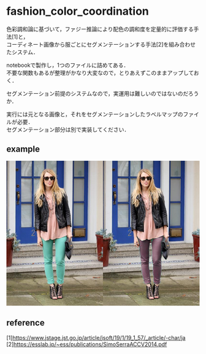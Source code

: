 # fashion_color_coordination

色彩調和論に基づいて，ファジー推論により配色の調和度を定量的に評価する手法[1]と，  
コーディネート画像から服ごとにセグメンテーションする手法[2]を組み合わせたシステム．  

notebookで製作し，1つのファイルに詰めてある．  
不要な関数もあるが整理がかなり大変なので，とりあえずこのままアップしておく．  

セグメンテーション前提のシステムなので，実運用は難しいのではないのだろうか．  

実行には元となる画像と，それをセグメンテーションしたラベルマップのファイルが必要．  
セグメンテーション部分は別で実装してください．

## example

![output](./output/ex.jpg)

## reference

[1]<https://www.jstage.jst.go.jp/article/jsoft/19/1/19_1_57/_article/-char/ja>
[2]<https://esslab.jp/~ess/publications/SimoSerraACCV2014.pdf>
